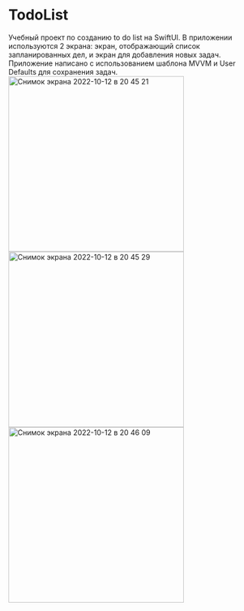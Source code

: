 # TodoList
Учебный проект по созданию to do list на SwiftUI. В приложении используются 2 экрана: экран, отображающий список запланированных дел, и экран для добавления новых задач. 
Приложение написано с использованием шаблона MVVM и User Defaults для сохранения задач.
<img width="346" alt="Снимок экрана 2022-10-12 в 20 45 21" src="https://user-images.githubusercontent.com/115006868/195412791-6d2b495a-fb8b-4438-8944-572906b5d057.png">
<img width="346" alt="Снимок экрана 2022-10-12 в 20 45 29" src="https://user-images.githubusercontent.com/115006868/195412823-2de56aca-c4b8-40d8-941f-1645297b110f.png">
<img width="346" alt="Снимок экрана 2022-10-12 в 20 46 09" src="https://user-images.githubusercontent.com/115006868/195412844-ebea6d7a-e551-4aa0-8397-80d31388272a.png">
